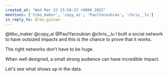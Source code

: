 ```yaml
---
created_at: "Wed Mar 23 15:58:23 +0000 2022"
mentions: ['tibo_maker', 'copy_ai', 'PaulYacoubian', 'chris__lu']
in_reply_to: @leo_guinan
---
```


@tibo_maker @copy_ai @PaulYacoubian @chris__lu I built a social network to have outsized impacts and this is the chance to prove that it works.

The right networks don't have to be huge.

When well designed, a small strong audience can have incredible impact.

Let's see what shows up in the data.